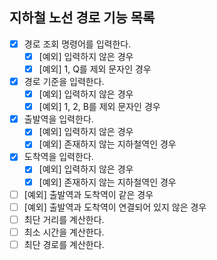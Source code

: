 ## 지하철 노선 경로 기능 목록

- [X] 경로 조회 명령어를 입력한다.
  - [X] [예외] 입력하지 않은 경우
  - [X] [예외] 1, Q를 제외 문자인 경우
- [X] 경로 기준을 입력한다.
  - [X] [예외] 입력하지 않은 경우 
  - [X] [예외] 1, 2, B를 제외 문자인 경우
- [X] 출발역을 입력한다.
  - [X] [예외] 입력하지 않은 경우
  - [X] [예외] 존재하지 않는 지하철역인 경우
- [X] 도착역을 입력한다.
  - [X] [예외] 입력하지 않은 경우
  - [X] [예외] 존재하지 않는 지하철역인 경우
- [ ] [예외] 출발역과 도착역이 같은 경우
- [ ] [예외] 출발역과 도착역이 연결되어 있지 않은 경우
- [ ] 최단 거리를 계산한다.
- [ ] 최소 시간을 계산한다.
- [ ] 최단 경로를 계산한다.